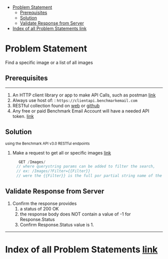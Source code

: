 - [Problem Statement](#problem-statement)
    - [Prerequisites](#prerequisites)
    - [Solution](#solution)
    - [Validate Response from Server](#validate-response-from-server)
- [Index of all Problem Statements link](#index-of-all-problem-statements-link)

# Problem Statement

Find a specific image or a list of all images

## Prerequisites

---

1. An HTTP client library or app to make API Calls, such as postman [link](https://www.getpostman.com/)
1. Always use host of: : `https://clientapi.benchmarkemail.com`
1. RESTful collection found on [web](https://developer.benchmarkemail.com/) or [github](https://github.com/BenchmarkEmail/RESTful-API-v3/tree/master/Postman%20Collections) 
1. Any free or paid Benchmark Email Account will have a needed API token.  [link](https://ui.benchmarkemail.com/Integrate#AP)


## Solution

<sub>using the Benchmark API v3.0 RESTful endpoints</sub>

1. Make a request to get all or specific images [link](https://developer.benchmarkemail.com/#d20428c2-b8d2-dc82-bc02-2855b51816a4)

```js
      GET /Images/
     // where querystring params can be added to filter the search,
     // ex: /Images/?Filter={{Filter}}
     // were the {{Filter}} is the full por partial string name of the image searching for
```

## Validate Response from Server

1. Confirm the response provides
    1. a status of 200 OK 
    1. the response body does NOT contain a value of -1 for Response.Status
    1. Confirm Response.Status value is 1.

---

# Index of all Problem Statements [link](https://benchmarkemail.github.io/RESTful-API-v3/)